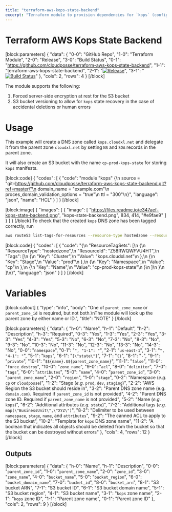 ```yaml
---
title: "terraform-aws-kops-state-backend"
excerpt: "Terraform module to provision dependencies for `kops` (config S3 bucket & DNS zone)."
---
```

# Terraform AWS Kops State Backend 

[block:parameters]
{
  "data": {
    "0-0": "GitHub Repo",
    "1-0": "Terraform Module",
    "2-0": "Release",
    "3-0": "Build Status",
    "0-1": "https://github.com/cloudposse/terraform-aws-kops-state-backend",
    "1-1": "terraform-aws-kops-state-backend",
    "2-1": "[![Release](https://img.shields.io/github/release/cloudposse/terraform-aws-kops-state-backend.svg)](https://github.com/cloudposse/terraform-aws-kops-state-backend/releases)",
    "3-1": "[![Build Status](https://travis-ci.org/cloudposse/terraform-aws-kops-state-backend.svg?branch=master)](https://travis-ci.org/cloudposse/terraform-aws-kops-state-backend)"
  },
  "cols": 2,
  "rows": 4
}
[/block]

The module supports the following:

1. Forced server-side encryption at rest for the S3 bucket
2. S3 bucket versioning to allow for `kops` state recovery in the case of accidental deletions or human errors


# Usage

This example will create a DNS zone called `kops.cloudxl.net` and delegate it from the parent zone `cloudxl.net` by setting `NS` and `SOA` records in the parent zone.

It will also create an S3 bucket with the name `cp-prod-kops-state` for storing `kops` manifests.

[block:code]
{
  "codes": [
    {
      "code": "module \"kops\" {\n  source                           = \"git::https://github.com/cloudposse/terraform-aws-kops-state-backend.git?ref=master\"\n  domain_name                      = \"example.com\"\n  proces_domain_validation_options = \"true\"\n  ttl                              = \"300\"\n}",
      "language": "json",
      "name": "HCL"
    }
  ]
}
[/block]

[block:image]
{
  "images": [
    {
      "image": [
        "https://files.readme.io/e347aef-kops-state-backend.png",
        "kops-state-backend.png",
        834,
        414,
        "#e9fae9"
      ]
    }
  ]
}
[/block]
To check that the created `kops` DNS zone has been tagged correctly, run

```sh
aws route53 list-tags-for-resources --resource-type hostedzone --resource-ids Z58RWQWFVU4HT
```

[block:code]
{
  "codes": [
    {
      "code": "{\n    \"ResourceTagSets\": [\n        {\n            \"ResourceType\": \"hostedzone\",\n            \"ResourceId\": \"Z58RWQWFVU4HT\",\n            \"Tags\": [\n                {\n                    \"Key\": \"Cluster\",\n                    \"Value\": \"kops.cloudxl.net\"\n                },\n                {\n                    \"Key\": \"Stage\",\n                    \"Value\": \"prod\"\n                },\n                {\n                    \"Key\": \"Namespace\",\n                    \"Value\": \"cp\"\n                },\n                {\n                    \"Key\": \"Name\",\n                    \"Value\": \"cp-prod-kops-state\"\n                }\n            ]\n        }\n    ]\n}",
      "language": "json"
    }
  ]
}
[/block]
# Variables
[block:callout]
{
  "type": "info",
  "body": "One of `parent_zone_name` or `parent_zone_id` is required, but not both.\nThe module will look up the parent zone by either name or ID.",
  "title": "NOTE"
}
[/block]

[block:parameters]
{
  "data": {
    "h-0": "Name",
    "h-1": "Default",
    "h-2": "Description",
    "h-3": "Required",
    "0-3": "Yes",
    "1-3": "Yes",
    "2-3": "Yes",
    "3-3": "Yes",
    "4-3": "Yes",
    "5-3": "No",
    "6-3": "No",
    "7-3": "No",
    "8-3": "No",
    "9-3": "No",
    "10-3": "No",
    "11-3": "No",
    "12-3": "No",
    "13-3": "No",
    "14-3": "No",
    "0-0": "`namespace`",
    "0-1": "``",
    "1-1": "``",
    "2-1": "`us-east-1`",
    "3-1": "``",
    "4-1": "``",
    "5-1": "`kops`",
    "6-1": "`[\"state\"]`",
    "7-1": "`{}`",
    "8-1": "`-`",
    "9-1": "`private`",
    "10-1": "`$${name}.$${parent_zone_name}`",
    "11-1": "`false`",
    "11-0": "`force_destroy`",
    "10-0": "`zone_name`",
    "9-0": "`acl`",
    "8-0": "`delimiter`",
    "7-0": "`tags`",
    "6-0": "`attributes`",
    "5-0": "`name`",
    "4-0": "`parent_zone_id`",
    "3-0": "`parent_zone_name`",
    "2-0": "`region`",
    "1-0": "`stage`",
    "0-2": "Namespace (_e.g._ `cp` or `cloudposse`)",
    "1-2": "Stage (_e.g._ `prod`, `dev`, `staging`)",
    "2-2": "AWS Region the S3 bucket should reside in",
    "3-2": "Parent DNS zone name (e.g. `domain.com`). Required if `parent_zone_id` is not provided",
    "4-2": "Parent DNS zone ID. Required if `parent_zone_name` is not provided",
    "5-2": "Name  (_e.g._ `kops`)",
    "6-2": "Additional attributes (_e.g._ `state`)",
    "7-2": "Additional tags  (_e.g._ `map(\"BusinessUnit\",\"XYZ\")`",
    "8-2": "Delimiter to be used between `namespace`, `stage`, `name`, and `attributes`",
    "9-2": "The canned ACL to apply to the S3 bucket",
    "10-2": "Template for `kops` DNS zone name",
    "11-2": "A boolean that indicates all objects should be deleted from the bucket so that the bucket can be destroyed without errors"
  },
  "cols": 4,
  "rows": 12
}
[/block]
## Outputs
[block:parameters]
{
  "data": {
    "h-0": "Name",
    "h-1": "Description",
    "0-0": "`parent_zone_id`",
    "1-0": "`parent_zone_name`",
    "2-0": "`zone_id`",
    "3-0": "`zone_name`",
    "4-0": "`bucket_name`",
    "5-0": "`bucket_region`",
    "6-0": "`bucket_domain_name`",
    "7-0": "`bucket_id`",
    "8-0": "`bucket_arn`",
    "8-1": "S3 bucket ARN",
    "7-1": "S3 bucket ID",
    "6-1": "S3 bucket domain name",
    "5-1": "S3 bucket region",
    "4-1": "S3 bucket name",
    "3-1": "`kops` zone name",
    "2-1": "`kops` zone ID",
    "1-1": "Parent zone name",
    "0-1": "Parent zone ID"
  },
  "cols": 2,
  "rows": 9
}
[/block]